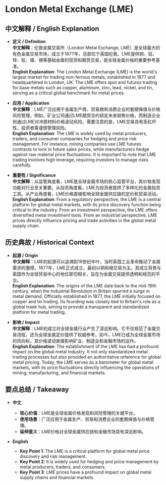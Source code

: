 # London Metal Exchange (LME)

## 中文解释 / English Explanation

* **定义 / Definition**  
  **中文解释**：伦敦金属交易所（London Metal Exchange, LME）是全球最大的有色金属交易市场，成立于1877年，总部位于英国伦敦。LME提供铜、铝、锌、铅、镍、锡等基础金属的现货和期货交易，是全球金属价格的重要参考基准。  
  **English Explanation**: The London Metal Exchange (LME) is the world's largest market for trading non-ferrous metals, established in 1877 and headquartered in London, UK. The LME offers spot and futures trading for base metals such as copper, aluminum, zinc, lead, nickel, and tin, serving as a critical global benchmark for metal prices.

* **应用 / Application**  
  **中文解释**：LME广泛应用于金属生产商、贸易商和消费企业的套期保值与价格风险管理。例如，矿业公司通过LME期货合约锁定未来销售价格，而制造企业则通过LME对冲原材料价格波动风险。需要注意的是，LME交易具有高杠杆性，投资者需谨慎管理风险。  
  **English Explanation**: The LME is widely used by metal producers, traders, and consumer companies for hedging and price risk management. For instance, mining companies use LME futures contracts to lock in future sales prices, while manufacturers hedge against raw material price fluctuations. It is important to note that LME trading involves high leverage, requiring investors to manage risks carefully.

* **重要性 / Significance**  
  **中文解释**：从监管角度看，LME是全球金属市场的核心监管平台，其价格发现功能对行业至关重要。从投资角度看，LME为投资者提供了多样化的金属投资工具。从产业角度看，LME价格直接影响全球金属供应链的定价和贸易活动。  
  **English Explanation**: From a regulatory perspective, the LME is a central platform for global metal markets, with its price discovery function being critical to the industry. From an investment perspective, the LME offers diversified metal investment tools. From an industrial perspective, LME prices directly influence pricing and trade activities in the global metal supply chain.

## 历史典故 / Historical Context

* **起源 / Origin**  
  **中文解释**：LME的起源可以追溯到19世纪中叶，当时英国工业革命推动了金属需求的激增。1877年，LME正式成立，最初以铜和锡交易为主。其成立背景与英国作为全球贸易中心的地位密切相关，旨在为金属交易提供透明和规范的平台。  
  **English Explanation**: The origins of the LME date back to the mid-19th century, when the Industrial Revolution in Britain spurred a surge in metal demand. Officially established in 1877, the LME initially focused on copper and tin trading. Its founding was closely tied to Britain's role as a global trade hub, aiming to provide a transparent and standardized platform for metal trading.

* **影响 / Impact**  
  **中文解释**：LME的成立对全球金属行业产生了深远影响。它不仅规范了金属交易流程，还为全球金属定价提供了权威参考。如今，LME已成为全球金属市场的风向标，其价格波动直接影响矿业、制造业和金融市场的运作。  
  **English Explanation**: The establishment of the LME has had a profound impact on the global metal industry. It not only standardized metal trading processes but also provided an authoritative reference for global metal pricing. Today, the LME serves as a barometer for global metal markets, with its price fluctuations directly influencing the operations of mining, manufacturing, and financial markets.

## 要点总结 / Takeaway

* **中文**  
  - **核心价值**：LME是全球金属价格发现和风险管理的关键平台。  
  - **使用场景**：广泛应用于金属生产、贸易和消费企业的套期保值与价格管理。  
  - **延伸意义**：LME价格对全球金属供应链和金融市场具有深远影响。

* **English**  
  - **Key Point 1**: The LME is a critical platform for global metal price discovery and risk management.  
  - **Key Point 2**: It is widely used for hedging and price management by metal producers, traders, and consumers.  
  - **Key Point 3**: LME prices have a profound impact on global metal supply chains and financial markets.